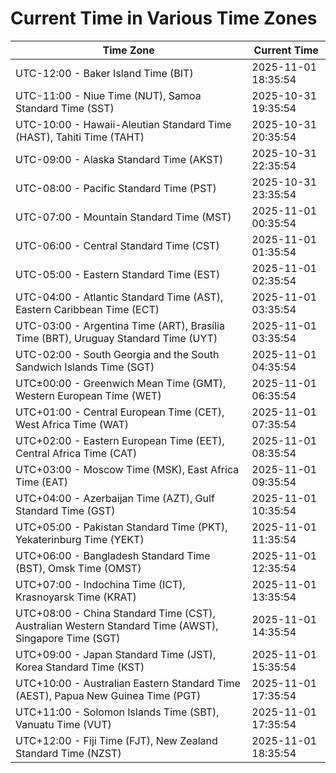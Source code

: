 # Current Time in Various Time Zones

| Time Zone | Current Time |
|-----------|--------------|
| UTC-12:00 - Baker Island Time (BIT) | 2025-11-01 18:35:54 |
| UTC-11:00 - Niue Time (NUT), Samoa Standard Time (SST) | 2025-10-31 19:35:54 |
| UTC-10:00 - Hawaii-Aleutian Standard Time (HAST), Tahiti Time (TAHT) | 2025-10-31 20:35:54 |
| UTC-09:00 - Alaska Standard Time (AKST) | 2025-10-31 22:35:54 |
| UTC-08:00 - Pacific Standard Time (PST) | 2025-10-31 23:35:54 |
| UTC-07:00 - Mountain Standard Time (MST) | 2025-11-01 00:35:54 |
| UTC-06:00 - Central Standard Time (CST) | 2025-11-01 01:35:54 |
| UTC-05:00 - Eastern Standard Time (EST) | 2025-11-01 02:35:54 |
| UTC-04:00 - Atlantic Standard Time (AST), Eastern Caribbean Time (ECT) | 2025-11-01 03:35:54 |
| UTC-03:00 - Argentina Time (ART), Brasília Time (BRT), Uruguay Standard Time (UYT) | 2025-11-01 03:35:54 |
| UTC-02:00 - South Georgia and the South Sandwich Islands Time (SGT) | 2025-11-01 04:35:54 |
| UTC±00:00 - Greenwich Mean Time (GMT), Western European Time (WET) | 2025-11-01 06:35:54 |
| UTC+01:00 - Central European Time (CET), West Africa Time (WAT) | 2025-11-01 07:35:54 |
| UTC+02:00 - Eastern European Time (EET), Central Africa Time (CAT) | 2025-11-01 08:35:54 |
| UTC+03:00 - Moscow Time (MSK), East Africa Time (EAT) | 2025-11-01 09:35:54 |
| UTC+04:00 - Azerbaijan Time (AZT), Gulf Standard Time (GST) | 2025-11-01 10:35:54 |
| UTC+05:00 - Pakistan Standard Time (PKT), Yekaterinburg Time (YEKT) | 2025-11-01 11:35:54 |
| UTC+06:00 - Bangladesh Standard Time (BST), Omsk Time (OMST) | 2025-11-01 12:35:54 |
| UTC+07:00 - Indochina Time (ICT), Krasnoyarsk Time (KRAT) | 2025-11-01 13:35:54 |
| UTC+08:00 - China Standard Time (CST), Australian Western Standard Time (AWST), Singapore Time (SGT) | 2025-11-01 14:35:54 |
| UTC+09:00 - Japan Standard Time (JST), Korea Standard Time (KST) | 2025-11-01 15:35:54 |
| UTC+10:00 - Australian Eastern Standard Time (AEST), Papua New Guinea Time (PGT) | 2025-11-01 17:35:54 |
| UTC+11:00 - Solomon Islands Time (SBT), Vanuatu Time (VUT) | 2025-11-01 17:35:54 |
| UTC+12:00 - Fiji Time (FJT), New Zealand Standard Time (NZST) | 2025-11-01 18:35:54 |
